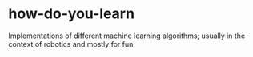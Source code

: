 # how-do-you-learn
Implementations of different machine learning algorithms; usually in the context of robotics and mostly for fun
